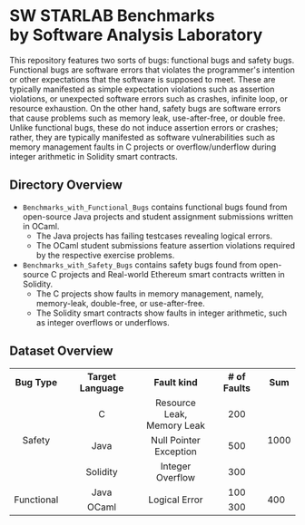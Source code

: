 # SW STARLAB Benchmarks<br>by Software Analysis Laboratory

This repository features two sorts of bugs: functional bugs and safety bugs. Functional bugs are software errors that violates the programmer's intention or other expectations that the software is supposed to meet. These are typically manifested as simple expectation violations such as assertion violations, or unexpected software errors such as crashes, infinite loop, or resource exhaustion. On the other hand, safety bugs are software errors that cause problems such as memory leak, use-after-free, or double free. Unlike functional bugs, these do not induce assertion errors or crashes; rather, they are typically manifested as software vulnerabilities such as memory management faults in C projects or overflow/underflow during integer arithmetic in Solidity smart contracts.

## Directory Overview

- `Benchmarks_with_Functional_Bugs` contains functional bugs found from open-source Java projects and student assignment submissions written in OCaml.
    - The Java projects has failing testcases revealing logical errors.
    - The OCaml student submissions feature assertion violations required by the respective exercise problems.
- `Benchmarks_with_Safety_Bugs` contains safety bugs found from open-source C projects and Real-world Ethereum smart contracts written in Solidity.
    - The C projects show faults in memory management, namely, memory-leak, double-free, or use-after-free. 
    - The Solidity smart contracts show faults in integer arithmetic, such as integer overflows or underflows.

## Dataset Overview
<table>
  <tbody>
    <tr>
      <th>Bug Type</th>
      <th align="center">Target Language</th>
      <th align="center">Fault kind</th>
      <th align="center"># of Faults</th>
      <th align="center">Sum</th>
    </tr>
  <tr>
    <td align="center" rowspan="3">Safety</td>
    <td align="center">C</td>
    <td align="center">Resource Leak,<br>Memory Leak</th>
    <td align="center">200</td>
    <td rowspan="3" align="center">1000</td> 
  </tr>
  <tr>
    <td align="center">Java</td>
    <td align="center">Null Pointer<br>Exception</th>
    <td align="center">500</td>
  </tr>
  <tr>
    <td align="center">Solidity</td>
    <td align="center">Integer<br>Overflow</th>
    <td align="center">300</td>
  </tr>
  <tr>
    <td align="center" rowspan="3">Functional</td>
    <td align="center">Java</td>
    <td align="center" rowspan="3">Logical Error</th>
    <td align="center">100</td>
    <td rowspan="3">400</td> 
  </tr>
  <tr>
    <td align="center">OCaml</td>
    <td align="center">300</th>
  </tr>
  </tbody>
</table>

